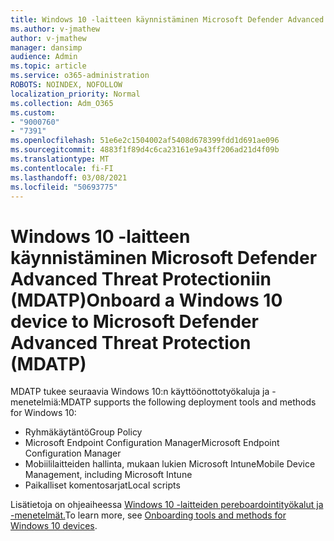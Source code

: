 ```yaml
---
title: Windows 10 -laitteen käynnistäminen Microsoft Defender Advanced Threat Protectioniin (MDATP)
ms.author: v-jmathew
author: v-jmathew
manager: dansimp
audience: Admin
ms.topic: article
ms.service: o365-administration
ROBOTS: NOINDEX, NOFOLLOW
localization_priority: Normal
ms.collection: Adm_O365
ms.custom:
- "9000760"
- "7391"
ms.openlocfilehash: 51e6e2c1504002af5408d678399fdd1d691ae096
ms.sourcegitcommit: 4883f1f89d4c6ca23161e9a43ff206ad21d4f09b
ms.translationtype: MT
ms.contentlocale: fi-FI
ms.lasthandoff: 03/08/2021
ms.locfileid: "50693775"
---
```

# <a name="onboard-a-windows-10-device-to-microsoft-defender-advanced-threat-protection-mdatp"></a><span data-ttu-id="ff96c-102">Windows 10 -laitteen käynnistäminen Microsoft Defender Advanced Threat Protectioniin (MDATP)</span><span class="sxs-lookup"><span data-stu-id="ff96c-102">Onboard a Windows 10 device to Microsoft Defender Advanced Threat Protection (MDATP)</span></span>

<span data-ttu-id="ff96c-103">MDATP tukee seuraavia Windows 10:n käyttöönottotyökaluja ja -menetelmiä:</span><span class="sxs-lookup"><span data-stu-id="ff96c-103">MDATP supports the following deployment tools and methods for Windows 10:</span></span>

- <span data-ttu-id="ff96c-104">Ryhmäkäytäntö</span><span class="sxs-lookup"><span data-stu-id="ff96c-104">Group Policy</span></span>
- <span data-ttu-id="ff96c-105">Microsoft Endpoint Configuration Manager</span><span class="sxs-lookup"><span data-stu-id="ff96c-105">Microsoft Endpoint Configuration Manager</span></span>
- <span data-ttu-id="ff96c-106">Mobiililaitteiden hallinta, mukaan lukien Microsoft Intune</span><span class="sxs-lookup"><span data-stu-id="ff96c-106">Mobile Device Management, including Microsoft Intune</span></span>
- <span data-ttu-id="ff96c-107">Paikalliset komentosarjat</span><span class="sxs-lookup"><span data-stu-id="ff96c-107">Local scripts</span></span>

<span data-ttu-id="ff96c-108">Lisätietoja on ohjeaiheessa [Windows 10 -laitteiden pereboardointityökalut ja -menetelmät.](https://go.microsoft.com/fwlink/?linkid=2143460)</span><span class="sxs-lookup"><span data-stu-id="ff96c-108">To learn more, see [Onboarding tools and methods for Windows 10 devices](https://go.microsoft.com/fwlink/?linkid=2143460).</span></span>
